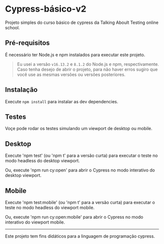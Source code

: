 # Cypress-básico-v2

Projeto simples do curso básico de cypress da Talking Aboult Testing online school.

## Pré-requisitos

É necessário ter Node.js e npm instalados para executar este projeto.

> Eu usei a versão `v16.13.2` e `8.1.2` do Node.js e npm, respectivamente. Caso tenha desejo de abrir o projeto, para não haver erros sugiro que você use as mesmas versões ou versões posteriores.

## Instalação

Execute `npm install` para instalar as dev dependencies.

## Testes

Voçe pode rodar os testes simulando um viewport de desktop ou mobile.

## Desktop
Execute 'npm test' (ou 'npm t' para a versão curta) para executar o teste no modo headless do desktop viewport.

Ou, execute 'npm run cy:open' para abrir o Cypress no modo interativo do desktop viewport.

## Mobile
Execute 'npm test:mobile' (ou 'npm t' para a versão curta) para executar o teste no modo headless do viewport mobile.

Ou, execute 'npm run cy:open:mobile' para abrir o Cypress no modo interativo do viewport mobile.

___

 Este projeto tem fins didáticos para a linguagem de programação cypress.
